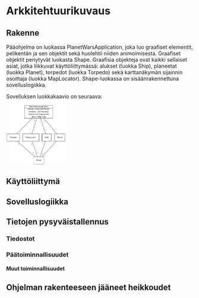 # Arkkitehtuurikuvaus

## Rakenne
Pääohjelma on luokassa PlanetWarsApplication, joka luo graafiset elementit, pelikentän ja sen objektit sekä huolehtii niiden animoimisesta. Graafiset objektit periytyvät luokasta Shape. Graafisia objekteja ovat kaikki sellaiset asiat, jotka liikkuvat käyttöliittymässä: alukset (luokka Ship), planeetat (luokka Planet), torpedot (luokka Torpedo) sekä karttanäkymän sijainnin osoittaja (luokka MapLocator). Shape-luokassa on sisäänrakennettuna sovelluslogiikka.

Sovelluksen luokkakaavio on seuraava:

<img src="https://github.com/Jakoviz/ot-harjoitustyo/blob/master/dokumentaatio/class_diagram.jpg" width="160">

## Käyttöliittymä


## Sovelluslogiikka


## Tietojen pysyväistallennus


### Tiedostot


### Päätoiminnallisuudet


#### Muut toiminnallisuudet

## Ohjelman rakenteeseen jääneet heikkoudet
